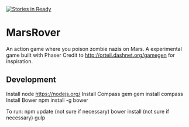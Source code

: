 [![Stories in Ready](https://badge.waffle.io/kennedyr/MarsRover.png?label=ready&title=Ready)](https://waffle.io/kennedyr/MarsRover)
# MarsRover
An action game where you poison zombie nazis on Mars.
A experimental game built with Phaser
Credit to http://orteil.dashnet.org/gamegen for inspiration.

## Development
Install node
  https://nodejs.org/
Install Compass gem
  gem install compass
Install Bower
  npm install -g bower

To run:
  npm update (not sure if necessary)
  bower install (not sure if necessary)
  gulp
